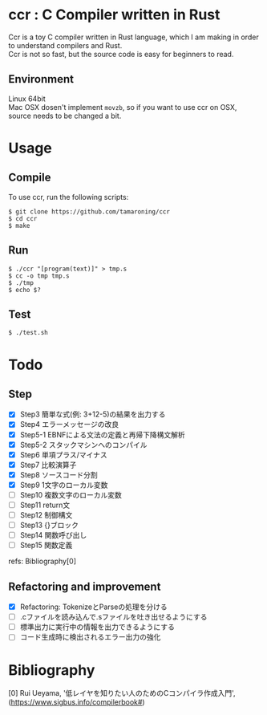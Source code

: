 # ccr : C Compiler written in Rust
Ccr is a toy C compiler written in Rust language, which I am making in order to understand compilers and Rust.  
Ccr is not so fast, but the source code is easy for beginners to read.  

## Environment
Linux 64bit  
Mac OSX dosen't implement ```movzb```, so if you want to use ccr on OSX, source needs to be changed a bit.

# Usage

## Compile
To use ccr, run the following scripts:
```
$ git clone https://github.com/tamaroning/ccr
$ cd ccr
$ make
```

## Run
```
$ ./ccr "[program(text)]" > tmp.s
$ cc -o tmp tmp.s
$ ./tmp
$ echo $?
```

## Test
```
$ ./test.sh
```

# Todo

## Step 
- [x] Step3 簡単な式(例: 3+12-5)の結果を出力する
- [x] Step4 エラーメッセージの改良
- [x] Step5-1 EBNFによる文法の定義と再帰下降構文解析
- [x] Step5-2 スタックマシンへのコンパイル
- [x] Step6 単項プラス/マイナス
- [x] Step7 比較演算子
- [x] Step8 ソースコード分割
- [x] Step9 1文字のローカル変数
- [ ] Step10 複数文字のローカル変数
- [ ] Step11 return文
- [ ] Step12 制御構文
- [ ] Step13 {}ブロック
- [ ] Step14 関数呼び出し
- [ ] Step15 関数定義

refs: Bibliography[0]

##  Refactoring and improvement
- [x] Refactoring: TokenizeとParseの処理を分ける  
- [ ] .cファイルを読み込んで.sファイルを吐き出せるようにする
- [ ] 標準出力に実行中の情報を出力できるようにする
- [ ] コード生成時に検出されるエラー出力の強化 

# Bibliography
[0] Rui Ueyama, '低レイヤを知りたい人のためのCコンパイラ作成入門', (https://www.sigbus.info/compilerbook#)

